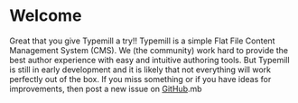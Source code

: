 # Welcome

Great that you give Typemill a try!! Typemill is a simple Flat File Content Management System (CMS). We (the community) work hard to provide the best author experience with easy and intuitive authoring tools. But Typemill is still in early development and it is likely that not everything will work perfectly out of the box. If you miss something or if you have ideas for improvements, then post a new issue on [GitHub](https://github.com/typemill/typemill/issues).mb

